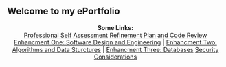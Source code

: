 ## Welcome to my ePortfolio
<p align="center">
  <b>Some Links:</b><br>
  <a href="/ProfessionalSelfAssessment.md">Professional Self Assessment</a>
  <a href="#">Refinement Plan and Code Review</a>
  <a href="#">Enhancment One: Software Design and Engineering</a> |
  <a href="#">Enhancment Two: Algorithms and Data Sturctures</a> |
  <a href="#">Enhancment Three: Databases</a>
  <a href="#">Security Considerations</a>
  <br><br>
  <img "">
</p>


